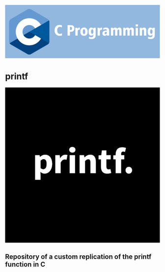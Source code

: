 ![C](assets/C-low_level_programming.jpg)
# printf
![printf](assets/printf.jpg)

## Repository of a custom replication of the printf function in C
